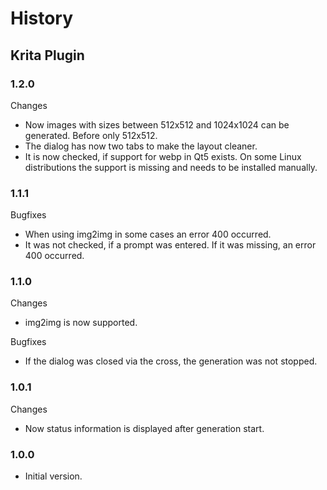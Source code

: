 # History
## Krita Plugin
### 1.2.0
Changes
- Now images with sizes between 512x512 and 1024x1024 can be generated. Before only 512x512.
- The dialog has now two tabs to make the layout cleaner.
- It is now checked, if support for webp in Qt5 exists. On some Linux distributions the support is missing and needs to be installed manually.

### 1.1.1
Bugfixes
- When using img2img in some cases an error 400 occurred.
- It was not checked, if a prompt was entered. If it was missing, an error 400 occurred.

### 1.1.0
Changes
- img2img is now supported.

Bugfixes
- If the dialog was closed via the cross, the generation was not stopped.

### 1.0.1
Changes
- Now status information is displayed after generation start.

### 1.0.0
- Initial version.

